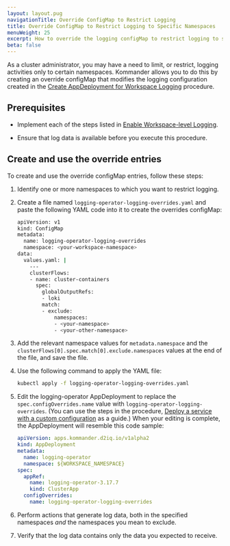 ```yaml
---
layout: layout.pug
navigationTitle: Override ConfigMap to Restrict Logging
title: Override ConfigMap to Restrict Logging to Specific Namespaces
menuWeight: 25
excerpt: How to override the logging configMap to restrict logging to specific namespaces
beta: false
---
```


<!-- markdownlint-disable MD030 -->

As a cluster administrator, you may have a need to limit, or restrict, logging activities only to certain namespaces. Kommander allows you to do this by creating an override configMap that modifies the logging configuration created in the [Create AppDeployment for Workspace Logging](../../../logging/enable-logging/create-appdeployment-workspace) procedure.

## Prerequisites

-  Implement each of the steps listed in [Enable Workspace-level Logging](../../../logging/enable-logging).

-  Ensure that log data is available before you execute this procedure.

## Create and use the override entries

To create and use the override configMap entries, follow these steps:

1.  Identify one or more namespaces to which you want to restrict logging.

1.  Create a file named `logging-operator-logging-overrides.yaml` and paste the following YAML code into it to create the overrides configMap:

    ```bash
    apiVersion: v1
    kind: ConfigMap
    metadata:
      name: logging-operator-logging-overrides
      namespace: <your-workspace-namespace>
    data:
      values.yaml: |
        ---
        clusterFlows:
        - name: cluster-containers
          spec:
            globalOutputRefs:
            - loki
            match:
            - exclude:
                namespaces:
                - <your-namespace>
                - <your-other-namespace>
    ```

1.  Add the relevant namespace values for `metadata.namespace` and the `clusterFlows[0].spec.match[0].exclude.namespaces` values at the end of the file, and save the file.

1.  Use the following command to apply the YAML file:

    ```bash
    kubectl apply -f logging-operator-logging-overrides.yaml
    ```

1.  Edit the logging-operator AppDeployment to replace the `spec.configOverrides.name` value with `logging-operator-logging-overrides`. (You can use the steps in the procedure, [Deploy a service with a custom configuration](../../../workspaces/applications/platform-applications/application-deployment#deploy-an-application-with-a-custom-configuration) as a guide.) When your editing is complete, the AppDeployment will resemble this code sample:

    ```yaml
    apiVersion: apps.kommander.d2iq.io/v1alpha2
    kind: AppDeployment
    metadata:
      name: logging-operator
      namespace: ${WORKSPACE_NAMESPACE}
    spec:
      appRef:
        name: logging-operator-3.17.7
        kind: ClusterApp
      configOverrides:
        name: logging-operator-logging-overrides
    ```

1.  Perform actions that generate log data, both in the specified namespaces _and_ the namespaces you mean to exclude.

1.  Verify that the log data contains only the data you expected to receive.
